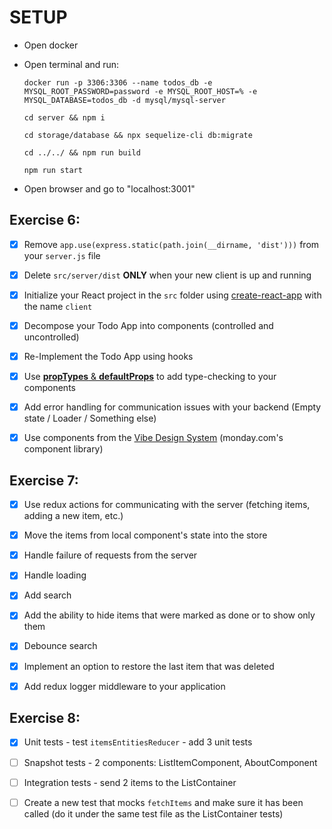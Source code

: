 # SETUP

- Open docker
- Open terminal and run:

  ```
  docker run -p 3306:3306 --name todos_db -e MYSQL_ROOT_PASSWORD=password -e MYSQL_ROOT_HOST=% -e MYSQL_DATABASE=todos_db -d mysql/mysql-server
  ```

  ```
  cd server && npm i
  ```

  ```
  cd storage/database && npx sequelize-cli db:migrate
  ```

  ```
  cd ../../ && npm run build
  ```

  ```
  npm run start
  ```

- Open browser and go to "localhost:3001"

## Exercise 6:

- [x] Remove `app.use(express.static(path.join(__dirname, 'dist')))` from your `server.js` file

- [x] Delete `src/server/dist` **ONLY** when your new client is up and running

- [x] Initialize your React project in the `src` folder using [create-react-app](https://create-react-app.dev/docs/getting-started/) with the name `client`

- [x] Decompose your Todo App into components (controlled and uncontrolled)

- [x] Re-Implement the Todo App using hooks

- [x] Use [**propTypes** & **defaultProps**](https://reactjs.org/docs/typechecking-with-proptypes.html) to add type-checking to your components

- [x] Add error handling for communication issues with your backend (Empty state / Loader / Something else)

- [x] Use components from the [Vibe Design System](https://github.com/mondaycom/monday-ui-react-core) (monday.com's component library)

## Exercise 7:

- [x] Use redux actions for communicating with the server (fetching items, adding a new item, etc.)

- [x] Move the items from local component's state into the store

- [x] Handle failure of requests from the server

- [x] Handle loading

- [x] Add search

- [x] Add the ability to hide items that were marked as done or to show only them

- [x] Debounce search

- [x] Implement an option to restore the last item that was deleted

- [x] Add redux logger middleware to your application

## Exercise 8:

- [x] Unit tests - test `itemsEntitiesReducer` - add 3 unit tests

- [ ] Snapshot tests - 2 components: ListItemComponent, AboutComponent

- [ ] Integration tests - send 2 items to the ListContainer

- [ ] Create a new test that mocks `fetchItems` and make sure it has been called (do it under the same test file as the ListContainer tests)
